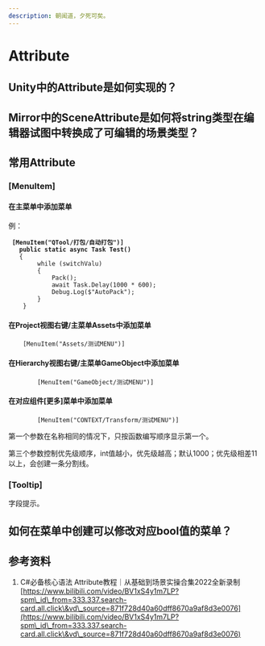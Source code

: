 ```yaml
---
description: 朝闻道，夕死可矣。
---
```


# Attribute

## Unity中的Attribute是如何实现的？

## Mirror中的SceneAttribute是如何将string类型在编辑器试图中转换成了可编辑的场景类型？

## 常用Attribute

### \[MenuItem]

#### 在主菜单中添加菜单

例：

<pre><code><strong>	[MenuItem("QTool/打包/自动打包")]
</strong><strong>	public static async Task Test()
</strong>	{
		while (switchValu)
		{
			Pack();
			await Task.Delay(1000 * 600);
			Debug.Log($"AutoPack");
		}
	}
</code></pre>

#### 在Project视图右键/主菜单Assets中添加菜单

```
	[MenuItem("Assets/测试MENU")]

```

#### 在Hierarchy视图右键/主菜单GameObject中添加菜单

```
        [MenuItem("GameObject/测试MENU")]
```

#### 在对应组件\[更多]菜单中添加菜单

```
        [MenuItem("CONTEXT/Transform/测试MENU")]
```

第一个参数在名称相同的情况下，只按函数编写顺序显示第一个。

第三个参数控制优先级顺序，int值越小，优先级越高；默认1000；优先级相差11以上，会创建一条分割线。

### \[Tooltip]

字段提示。

## 如何在菜单中创建可以修改对应bool值的菜单？

## 参考资料

1. C#必备核心语法 Attribute教程｜从基础到场景实操合集2022全新录制 [https://www.bilibili.com/video/BV1xS4y1m7LP?spm\_id\_from=333.337.search-card.all.click\&vd\_source=871f728d40a60dff8670a9af8d3e0076](https://www.bilibili.com/video/BV1xS4y1m7LP?spm\_id\_from=333.337.search-card.all.click\&vd\_source=871f728d40a60dff8670a9af8d3e0076)
